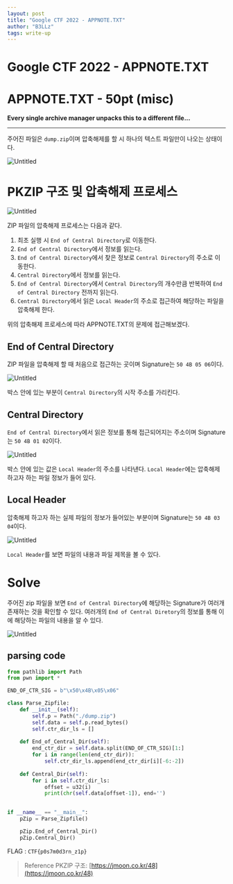 ```yaml
---
layout: post
title: "Google CTF 2022 - APPNOTE.TXT"
author: "B3LLz"
tags: write-up
---
```

# Google CTF 2022 - APPNOTE.TXT

# APPNOTE.TXT - 50pt (misc)

**Every single archive manager unpacks this to a different file...**

---

주어진 파일은 `dump.zip`이며 압축해제를 할 시 하나의 텍스트 파일만이 나오는 상태이다.

![Untitled](Google%20CTF%202022%20-%20APPNOTE%20TXT%20e8062db1cb0a4362bd77ba7c72b2a06a/Untitled.png)

# PKZIP 구조 및 압축해제 프로세스

![Untitled](Google%20CTF%202022%20-%20APPNOTE%20TXT%20e8062db1cb0a4362bd77ba7c72b2a06a/Untitled%201.png)

ZIP 파일의 압축해제 프로세스는 다음과 같다.

1. 최초 실행 시 `End of Central Directory`로 이동한다.
2. `End of Central Directory`에서 정보를 읽는다.
3. `End of Central Directory`에서 찾은 정보로 `Central Directory`의 주소로 이동한다.
4. `Central Directory`에서 정보를 읽는다.
5. `End of Central Directory`에서 `Central Directory`의 개수만큼 반복하여 `End of Central Directory` 전까지 읽는다.
6. `Central Directory`에서 읽은 `Local Header`의 주소로 접근하여 해당하는 파일을 압축해제 한다.

위의 압축해제 프로세스에 따라 APPNOTE.TXT의 문제에 접근해보겠다.

## End of Central Directory

ZIP 파일을 압축해제 할 때 처음으로 접근하는 곳이며 Signature는 `50 4B 05 06`이다.

![Untitled](Google%20CTF%202022%20-%20APPNOTE%20TXT%20e8062db1cb0a4362bd77ba7c72b2a06a/Untitled%202.png)

박스 안에 있는 부분이 `Central Directory`의 시작 주소를 가리킨다.

## Central Directory

`End of Central Directory`에서 읽은 정보를 통해 접근되어지는 주소이며 Signature는 `50 4B 01 02`이다.

![Untitled](Google%20CTF%202022%20-%20APPNOTE%20TXT%20e8062db1cb0a4362bd77ba7c72b2a06a/Untitled%203.png)

박스 안에 있는 값은 `Local Header`의 주소를 나타낸다. `Local Header`에는 압축해제 하고자 하는 파일 정보가 들어 있다.

## Local Header

압축해제 하고자 하는 실제 파일의 정보가 들어있는 부분이며 Signature는 `50 4B 03 04`이다.

![Untitled](Google%20CTF%202022%20-%20APPNOTE%20TXT%20e8062db1cb0a4362bd77ba7c72b2a06a/Untitled%204.png)

`Local Header`를 보면 파일의 내용과 파일 제목을 볼 수 있다.

# Solve

주어진 zip 파일을 보면 `End of Central Directory`에 해당하는 Signature가 여러개 존재하는 것을 확인할 수 있다. 여러개의 `End of Central Diretory`의 정보를 통해 이에 해당하는 파일의 내용을 알 수 있다.

![Untitled](Google%20CTF%202022%20-%20APPNOTE%20TXT%20e8062db1cb0a4362bd77ba7c72b2a06a/Untitled%205.png)

## parsing code

```python
from pathlib import Path
from pwn import *

END_OF_CTR_SIG = b"\x50\x4B\x05\x06"

class Parse_Zipfile:
    def __init__(self):
        self.p = Path("./dump.zip")
        self.data = self.p.read_bytes()
        self.ctr_dir_ls = []
    
    def End_of_Central_Dir(self):
        end_ctr_dir = self.data.split(END_OF_CTR_SIG)[1:]
        for i in range(len(end_ctr_dir)):
            self.ctr_dir_ls.append(end_ctr_dir[i][-6:-2])
    
    def Central_Dir(self):
        for i in self.ctr_dir_ls:
            offset = u32(i)
            print(chr(self.data[offset-1]), end='')
            

if __name__ == "__main__":
    pZip = Parse_Zipfile()

    pZip.End_of_Central_Dir()
    pZip.Central_Dir()
```

FLAG : `CTF{p0s7m0d3rn_z1p}`

> Reference
PKZIP 구조:  [https://jmoon.co.kr/48](https://jmoon.co.kr/48)
>
